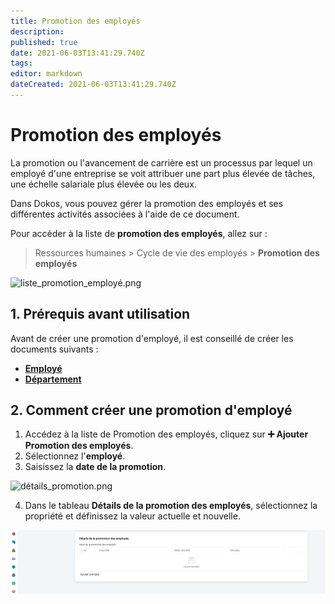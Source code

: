 ```yaml
---
title: Promotion des employés
description: 
published: true
date: 2021-06-03T13:41:29.740Z
tags: 
editor: markdown
dateCreated: 2021-06-03T13:41:29.740Z
---
```


# Promotion des employés

La promotion ou l'avancement de carrière est un processus par lequel un employé d'une entreprise se voit attribuer une part plus élevée de tâches, une échelle salariale plus élevée ou les deux.

Dans Dokos, vous pouvez gérer la promotion des employés et ses différentes activités associées à l'aide de ce document.

Pour accéder à la liste de **promotion des employés**, allez sur :

> Ressources humaines > Cycle de vie des employés > **Promotion des employés**

![liste_promotion_employé.png](/content/rh/employee-promotion/liste_promotion_employé.png)

## 1. Prérequis avant utilisation

Avant de créer une promotion d'employé, il est conseillé de créer les documents suivants :

- **[Employé](/rh/employee)**
- **[Département](/rh/department)**

## 2. Comment créer une promotion d'employé

1. Accédez à la liste de Promotion des employés, cliquez sur **:heavy_plus_sign: Ajouter Promotion des employés**.
2. Sélectionnez l'**employé**.
3. Saisissez la **date de la promotion**.

![détails_promotion.png](/content/rh/employee-promotion/détails_promotion.png)

4. Dans le tableau **Détails de la promotion des employés**, sélectionnez la propriété et définissez la valeur actuelle et nouvelle.

![autres_info_promotion.png](/content/rh/employee-promotion/autres_info_promotion.png)
